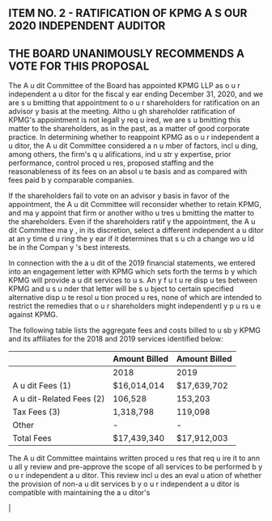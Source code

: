 ## ITEM NO. 2 - RATIFICATION OF KPMG A S OUR 2020 INDEPENDENT AUDITOR

<!-- image -->

## THE BOARD UNANIMOUSLY RECOMMENDS A VOTE FOR THIS PROPOSAL

The A u dit Committee of the Board has appointed KPMG LLP as o u r independent a u ditor for the fiscal y ear ending December 31, 2020, and we are s u bmitting that appointment to o u r shareholders for ratification on an advisor y basis at the meeting. Altho u gh shareholder ratification of KPMG's appointment is not legall y req u ired, we are s u bmitting this matter to the shareholders, as in the past, as a matter of good corporate practice. In determining whether to reappoint KPMG as o u r independent a u ditor, the A u dit Committee considered a n u mber of factors, incl u ding, among others, the firm's q u alifications, ind u str y expertise, prior performance, control proced u res, proposed staffing and the reasonableness of its fees on an absol u te basis and as compared with fees paid b y comparable companies.

If the shareholders fail to vote on an advisor y basis in favor of the appointment, the A u dit Committee will reconsider whether to retain KPMG, and ma y appoint that firm or another witho u tres u bmitting the matter to the shareholders. Even if the shareholders ratif y the appointment, the A u dit Committee ma y , in its discretion, select a different independent a u ditor at an y time d u ring the y ear if it determines that s u ch a change wo u ld be in the Compan y 's best interests.

In connection with the a u dit of the 2019 financial statements, we entered into an engagement letter with KPMG which sets forth the terms b y which KPMG will provide a u dit services to u s. An y f u t u re disp u tes between KPMG and u s u nder that letter will be s u bject to certain specified alternative disp u te resol u tion proced u res, none of which are intended to restrict the remedies that o u r shareholders might independentl y p u rs u e against KPMG.

The following table lists the aggregate fees and costs billed to u sb y KPMG and its affiliates for the 2018 and 2019 services identified below:

|                          | Amount Billed   | Amount Billed   |
|--------------------------|-----------------|-----------------|
|                          | 2018            | 2019            |
| A u dit Fees (1)         | $16,014,014     | $17,639,702     |
| A u dit-Related Fees (2) | 106,528         | 153,203         |
| Tax Fees (3)             | 1,318,798       | 119,098         |
| Other                    | -               | -               |
| Total Fees               | $17,439,340     | $17,912,003     |

The A u dit Committee maintains written proced u res that req u ire it to ann u all y review and pre-approve the scope of all services to be performed b y o u r independent a u ditor. This review incl u des an eval u ation of whether the provision of non-a u dit services b y o u r independent a u ditor is compatible with maintaining the a u ditor's

|

<!-- image -->